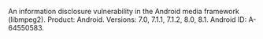 An information disclosure vulnerability in the Android media framework (libmpeg2). Product: Android. Versions: 7.0, 7.1.1, 7.1.2, 8.0, 8.1. Android ID: A-64550583.